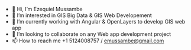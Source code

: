 - 👋 Hi, I’m Ezequiel Mussambe
- 👀 I’m interested in GIS Big Data & GIS Web Developement 
- 🌱 I’m currently working with Angular & OpenLayers to develop  GIS web app
- 💞️ I’m looking to collaborate on any Web app development project
- 📫 How to reach me  +1 5124008757 / emussambe@gmail.com

<!---
EzequielMussambe/EzequielMussambe is a ✨ special ✨ repository because its `README.md` (this file) appears on your GitHub profile.
You can click the Preview link to take a look at your changes.
--->
